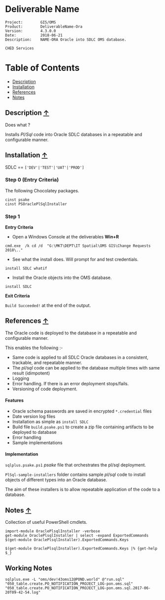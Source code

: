 
# Deliverable Name

~~~
Project:        GIS/OMS
Product:        DeliverableName-Ora
Version:        4.3.0.0
Date:           2018-06-21
Description:    NAME-ORA Oracle into SDLC OMS database.

CHED Services

~~~

<a name="TOC"></a>
# Table of Contents

- [Description](#description)
- [Installation](#installation)
- [References](#references)
- [Notes](#notes)


<a name="description"></a>
## Description [&uarr;](#TOC) ##

Does what ?



Installs *Pl/Sql* code into Oracle SDLC databases in a repeatable and configurable manner.

<a name="installation"></a>
## Installation [&uarr;](#TOC) ##

SDLC == `['DEV'|'TEST'|'UAT'|'PROD']`



### Step 0 (Entry Criteria) ###

The following Chocolatey packages.

~~~
cinst psake
cinst PSOraclePlSqlInstaller
~~~




### Step 1 ###

**Entry Criteria**

- Open a Windows Console at the deliverables **Win+R**
 
~~~
cmd.exe  /k cd /d  "G:\MKT\DEPT\IT Spatial\OMS GIS\Change Requests 2018\.."

~~~

- See what the install does. Will prompt for and test credentials.

~~~
install SDLC whatif
~~~


- Install the Oracle objects into the OMS database.

~~~
install SDLC 
~~~



**Exit Criteria**

`Build Succeeded!` at the end of the output.


<a name="references"></a>
## References [&uarr;](#TOC) ##

The Oracle code is deployed to the database in a repeatable and configurable manner. 

This enables the following :-
- Same code is applied to all SDLC Oracle databases in a consistent, trackable, and repeatable manner.
- The *pl/sql* code can be applied to the database multiple times with same result (idimpotent)
- Logging
- Error handling. If there is an error deployment stops/fails.
- Versioning of code deployment.

#### Features ####

- Oracle schema passwords are saved in encrypted `*.credential` files
- Date version log files
- Installation as simple as `install SDLC`
- Build file `build.psake.ps1` to create a zip file containing artifacts to be deployed to database
- Error handling
- Sample implementations

#### Implementation ####


`sqlplus.psake.ps1` *psake* file that orchestrates the pl/sql deployment. 


`PlSql-sample-installers` folder contains sample *pl/sql* code to install objects of different types into an Oracle database.

The aim of these installers is to allow repeatable application of the code to a database.



<a name="notes"></a>
## Notes [&uarr;](#TOC) ##


Collection of useful PowerShell cmdlets.

~~~
import-module OraclePlsqlInstaller -verbose
get-module OraclePlsqlInstaller | select -expand ExportedCommands
$(get-module OraclePlsqlInstaller).ExportedCommands.Keys
~~~

~~~
$(get-module OraclePlsqlInstaller).ExportedCommands.Keys |% {get-help $_}
~~~



## Working Notes ##

~~~
sqlplus.exe -L "oms/dev!43oms12@POND.world" @"run.sql" "050_table.create.PO_NOTIFICATION_PROJECT_LOG-pon.oms.sql" "050_table.create.PO_NOTIFICATION_PROJECT_LOG-pon.oms.sql.2017-06-20T09-42-54.log"

~~~